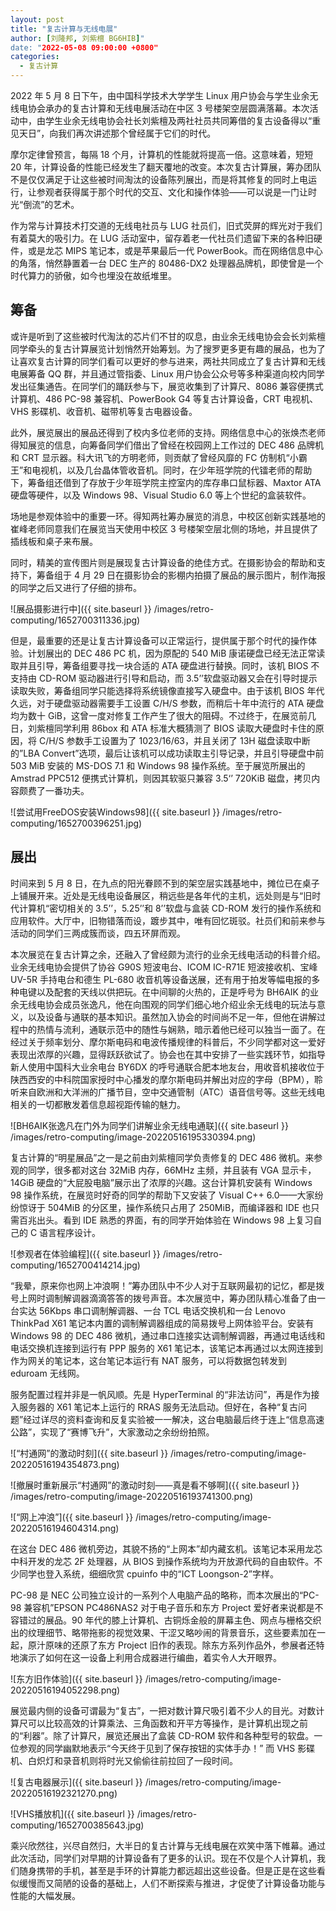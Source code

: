 ```yaml
---
layout: post
title: "复古计算与无线电展"
author: [刘隆邦, 刘紫檀 BG6HIB]"
date: "2022-05-08 09:00:00 +0800"
categories:
  - 复古计算
---
```


2022 年 5 月 8 日下午，由中国科学技术大学学生 Linux 用户协会与学生业余无线电协会承办的复古计算和无线电展活动在中区 3 号楼架空层圆满落幕。本次活动中，由学生业余无线电协会社长刘紫檀及两社社员共同筹借的复古设备得以“重见天日”，向我们再次讲述那个曾经属于它们的时代。

摩尔定律曾预言，每隔 18 个月，计算机的性能就将提高一倍。这意味着，短短 20 年，计算设备的性能已经发生了翻天覆地的改变。本次复古计算展，筹办团队不是仅仅满足于让这些被时间淘汰的设备陈列展出，而是将其修复的同时上电运行，让参观者获得属于那个时代的交互、文化和操作体验——可以说是一门让时光“倒流”的艺术。

作为常与计算技术打交道的无线电社员与 LUG 社员们，旧式荧屏的辉光对于我们有着莫大的吸引力。在 LUG 活动室中，留存着老一代社员们遗留下来的各种旧硬件，或是龙芯 MIPS 笔记本，或是苹果最后一代 PowerBook。而在网络信息中心的角落，悄然静置着一台 DEC 生产的 80486-DX2 处理器品牌机，即使曾是一个时代算力的骄傲，如今也埋没在故纸堆里。

## 筹备

或许是听到了这些被时代淘汰的芯片们不甘的叹息，由业余无线电协会会长刘紫檀同学牵头的复古计算展览计划悄然开始筹划。为了搜罗更多更有趣的展品，也为了让喜欢复古计算的同学们看可以更好的参与进来，两社共同成立了复古计算和无线电展筹备 QQ 群，并且通过管指委、Linux 用户协会公众号等多种渠道向校内同学发出征集通告。在同学们的踊跃参与下，展览收集到了计算尺、8086 兼容便携式计算机、486 PC-98 兼容机、PowerBook G4 等复古计算设备，CRT 电视机、VHS 影碟机、收音机、磁带机等复古电器设备。

此外，展览展出的展品还得到了校内多位老师的支持。网络信息中心的张焕杰老师得知展览的信息，向筹备同学们借出了曾经在校园网上工作过的 DEC 486 品牌机和 CRT 显示器。科大讯飞的方明老师，则贡献了曾经风靡的 FC 仿制机“小霸王”和电视机，以及几台晶体管收音机。同时，在少年班学院的代镭老师的帮助下，筹备组还借到了存放于少年班学院主控室内的库存串口鼠标器、Maxtor ATA 硬盘等硬件，以及 Windows 98、Visual Studio 6.0 等上个世纪的盒装软件。

场地是参观体验中的重要一环。得知两社筹办展览的消息，中校区创新实践基地的崔峰老师同意我们在展览当天使用中校区 3 号楼架空层北侧的场地，并且提供了插线板和桌子来布展。

同时，精美的宣传图片则是展现复古计算设备的绝佳方式。在摄影协会的帮助和支持下，筹备组于 4 月 29 日在摄影协会的影棚内拍摄了展品的展示图片，制作海报的同学之后又进行了仔细的排布。


![展品摄影进行中]({{ site.baseurl }} /images/retro-computing/1652700311336.jpg)

但是，最重要的还是让复古计算设备可以正常运行，提供属于那个时代的操作体验。计划展出的 DEC 486 PC 机，因为原配的 540 MiB 康诺硬盘已经无法正常读取并且引导，筹备组要寻找一块合适的 ATA 硬盘进行替换。同时，该机 BIOS 不支持由 CD-ROM 驱动器进行引导和启动，而 3.5’’软盘驱动器又会在引导时提示读取失败，筹备组同学只能选择将系统镜像直接写入硬盘中。由于该机 BIOS 年代久远，对于硬盘驱动器需要手工设置 C/H/S 参数，而稍后十年中流行的 ATA 硬盘均为数十 GiB，这曾一度对修复工作产生了很大的阻碍。不过终于，在展览前几日，刘紫檀同学利用 86box 和 ATA 标准大概猜测了 BIOS 读取大硬盘时卡住的原因，将 C/H/S 参数手工设置为了 1023/16/63，并且关闭了 13H 磁盘读取中断的”LBA Convert”选项，最后让该机可以成功读取主引导记录，并且引导硬盘中前 503 MiB 安装的 MS-DOS 7.1 和 Windows 98 操作系统。至于展览所展出的 Amstrad PPC512 便携式计算机，则因其软驱只兼容 3.5‘’ 720KiB 磁盘，拷贝内容颇费了一番功夫。

![尝试用FreeDOS安装Windows98]({{ site.baseurl }} /images/retro-computing/1652700396251.jpg)

## 展出

时间来到 5 月 8 日，在九点的阳光眷顾不到的架空层实践基地中，摊位已在桌子上铺展开来。近处是无线电设备展区，稍远些是各年代的主机，远处则是与“旧时代计算机“密切相关的 3.5’’，5.25’’和 8’’软盘与盒装 CD-ROM 发行的操作系统和应用软件。大厅中，旧物错落而设，踱步其中，唯有回忆斑驳。社员们和前来参与活动的同学们三两成簇而谈，四五环屏而观。

本次展览在复古计算之余，还融入了曾经颇为流行的业余无线电活动的科普介绍。业余无线电协会提供了协谷 G90S 短波电台、ICOM IC-R71E 短波接收机、宝峰 UV-5R 手持电台和德生 PL-680 收音机等设备送展，还有用于拍发等幅电报的多种电键以及配套的天线以供把玩。在中间聊的火热的，正是呼号为 BH6AIK 的业余无线电协会成员张逸凡，他在向围观的同学们细心地介绍业余无线电的玩法与意义，以及设备与通联的基本知识。虽然加入协会的时间尚不足一年，但他在讲解过程中的热情与流利，通联示范中的随性与娴熟，暗示着他已经可以独当一面了。在经过关于频率划分、摩尔斯电码和电波传播规律的科普后，不少同学都对这一爱好表现出浓厚的兴趣，显得跃跃欲试了。协会也在其中安排了一些实践环节，如指导新人使用中国科大业余电台 BY6DX 的呼号通联合肥本地友台，用收音机接收位于陕西西安的中科院国家授时中心播发的摩尔斯电码并解出对应的字母（BPM），聆听来自欧洲和大洋洲的广播节目，空中交通管制（ATC）语音信号等。这些无线电相关的一切都散发着信息超视距传输的魅力。

![BH6AIK张逸凡在门外为同学们讲解业余无线电通联]({{ site.baseurl }} /images/retro-computing/image-20220516195330394.png)

复古计算的“明星展品”之一是之前由刘紫檀同学负责修复的 DEC 486 微机。来参观的同学，很多都对这台 32MiB 内存，66MHz 主频，并且装有 VGA 显示卡，14GiB 硬盘的“大屁股电脑”展示出了浓厚的兴趣。这台计算机安装有 Windows 98 操作系统，在展览时好奇的同学的帮助下又安装了 Visual C++ 6.0——大家纷纷惊讶于 504MiB 的分区里，操作系统只占用了 250MiB，而编译器和 IDE 也只需百兆出头。看到 IDE 熟悉的界面，有的同学开始体验在 Windows 98 上复习自己的 C 语言程序设计。

![参观者在体验编程]({{ site.baseurl }} /images/retro-computing/1652700414214.jpg)

“我晕，原来你也网上冲浪啊！”筹办团队中不少人对于互联网最初的记忆，都是拨号上网时调制解调器滴滴答答的拨号声音。本次展览中，筹办团队精心准备了由一台实达 56Kbps 串口调制解调器、一台 TCL 电话交换机和一台 Lenovo ThinkPad X61 笔记本内置的调制解调器组成的简易拨号上网体验平台。安装有 Windows 98 的 DEC 486 微机，通过串口连接实达调制解调器，再通过电话线和电话交换机连接到运行有 PPP 服务的 X61 笔记本，该笔记本再通过以太网连接到作为网关的笔记本，这台笔记本运行有 NAT 服务，可以将数据包转发到 eduroam 无线网。

服务配置过程并非是一帆风顺。先是 HyperTerminal 的“非法访问”，再是作为接入服务器的 X61 笔记本上运行的 RRAS 服务无法启动。但好在，各种“复古问题”经过详尽的资料查询和反复实验被一一解决，这台电脑最后终于连上“信息高速公路”，实现了“赛博飞升”，大家激动之余纷纷拍照。

![“村通网”的激动时刻]({{ site.baseurl }} /images/retro-computing/image-20220516194354873.png)

![撤展时重新展示“村通网”的激动时刻——真是看不够啊]({{ site.baseurl }} /images/retro-computing/image-20220516193741300.png)

![“网上冲浪”]({{ site.baseurl }} /images/retro-computing/image-20220516194604314.png)

在这台 DEC 486 微机旁边，其貌不扬的“上网本”却内藏玄机。该笔记本采用龙芯中科开发的龙芯 2F 处理器，从 BIOS 到操作系统均为开放源代码的自由软件。不少同学也登入系统，细细欣赏 cpuinfo 中的“ICT Loongson-2”字样。

PC-98 是 NEC 公司独立设计的一系列个人电脑产品的略称，而本次展出的“PC-98 兼容机”EPSON PC486NAS2 对于电子音乐和东方 Project 爱好者来说都是不容错过的展品。90 年代的膝上计算机、古铜烁金般的屏幕主色、网点与栅格交织出的纹理细节、略带拖影的视觉效果、干涩又略吵闹的背景音乐，这些要素加在一起，原汁原味的还原了东方 Project 旧作的表现。除东方系列作品外，参展者还特地演示了如何在这一设备上利用合成器进行编曲，着实令人大开眼界。

![东方旧作体验]({{ site.baseurl }} /images/retro-computing/image-20220516194052298.png)

展览最内侧的设备可谓最为“复古”，一把对数计算尺吸引着不少人的目光。对数计算尺可以比较高效的计算乘法、三角函数和开平方等操作，是计算机出现之前的“利器”。除了计算尺，展览还展出了盒装 CD-ROM 软件和各种型号的软盘。一位参观的同学幽默地表示“今天终于见到了保存按钮的实体手办！” 而 VHS 影碟机、白炽灯和录音机则将时光又偷偷往前拉回了一段时间。

![复古电器展示]({{ site.baseurl }} /images/retro-computing/image-20220516192321270.png)

![VHS播放机]({{ site.baseurl }} /images/retro-computing/1652700385643.jpg)

乘兴欣然往，兴尽自然归，大半日的复古计算与无线电展在欢笑中落下帷幕。通过此次活动，同学们对早期的计算设备有了更多的认识。现在不仅是个人计算机，我们随身携带的手机，甚至是手环的计算能力都远超出这些设备。但是正是在这些看似缓慢而又简陋的设备的基础上，人们不断探索与推进，才促使了计算设备功能与性能的大幅发展。